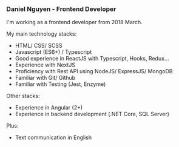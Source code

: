 ### Daniel Nguyen - Frontend Developer

I'm working as a frontend developer from 2018 March.

My main technology stacks:
- HTML/ CSS/ SCSS
- Javascript (ES6+) / Typescript
- Good experience in ReactJS with Typescript, Hooks, Redux...
- Experience with NextJS
- Proficiency with Rest API using NodeJS/ ExpressJS/ MongoDB
- Familiar with Git/ Github
- Familiar with Testing (Jest, Enzyme)

Other stacks:
- Experience in Angular (2+)
- Experience in backend development (.NET Core, SQL Server)

Plus:
- Text communication in English


